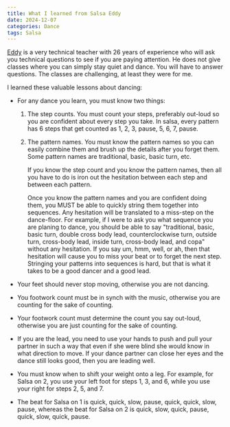 ```yaml
---
title: What I learned from Salsa Eddy
date: 2024-12-07
categories: Dance
tags: Salsa
---
```


[Eddy][Salsa Eddy] is a very technical teacher with 26 years of experience who
will ask you technical questions to see if you are paying attention. He does not
give classes where you can simply stay quiet and dance. You will have to answer
questions. The classes are challenging, at least they were for me.

I learned these valuable lessons about dancing:

- For any dance you learn, you must know two things:

  1. The step counts. You must count your steps, preferably out-loud so you are
     confident about every step you take. In salsa, every pattern has 6 steps
     that get counted as 1, 2, 3, pause, 5, 6, 7, pause.
  2. The pattern names. You must know the pattern names so you can easily combine them
     and brush up the details after you forget them. Some pattern names are
     traditional, basic, basic turn, etc.

     If you know the step count and you know the pattern names, then all you
     have to do is iron out the hesitation between each step and between each
     pattern.

     Once you know the pattern names and you are confident doing them, you MUST
     be able to quickly string them together into sequences. Any hesitation will
     be translated to a miss-step on the dance-floor. For example, if I were to
     ask you what sequence you are planing to dance, you should be able to say
     "traditional, basic, basic turn, double cross body lead, counterclockwise
     turn, outside turn, cross-body lead, inside turn, cross-body lead, and
     copa" without any hesitation. If you say um, hmm, well, or ah, then that
     hesitation will cause you to miss your beat or to forget the next step.
     Stringing your patterns into sequences is hard, but that is what it takes
     to be a good dancer and a good lead.

- Your feet should never stop moving, otherwise you are not dancing.
- You footwork count must be in synch with the music, otherwise you are counting
  for the sake of counting.
- Your footwork count must determine the count you say out-loud, otherwise you
  are just counting for the sake of counting.
- If you are the lead, you need to use your hands to push and pull your partner
  in such a way that even if she were blind she would know in what direction to
  move. If your dance partner can close her eyes and the dance still looks good,
  then you are leading well.
- You must know when to shift your weight onto a leg. For example, for
  Salsa on 2, you use your left foot for steps 1, 3, and 6, while you use your
  right for steps 2, 5, and 7.
- The beat for Salsa on 1 is quick, quick, slow, pause, quick, quick, slow,
  pause, whereas the beat for Salsa on 2 is quick, slow, quick, pause, quick,
  slow, quick, pause.

[Salsa Eddy]: https://www.salsaeddy.com/
